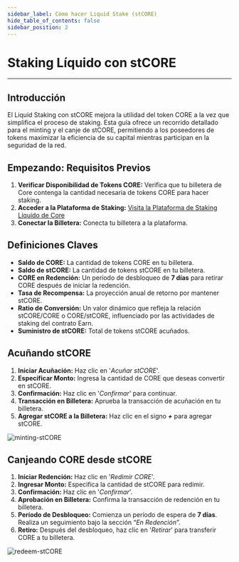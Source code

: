 ```yaml
---
sidebar_label: Cómo hacer Liquid Stake (stCORE)
hide_table_of_contents: false
sidebar_position: 2
---
```


# Staking Líquido con stCORE

---

## Introducción

El Liquid Staking con stCORE mejora la utilidad del token CORE a la vez que simplifica el proceso de staking. Esta guía ofrece un recorrido detallado para el minting y el canje de stCORE, permitiendo a los poseedores de tokens maximizar la eficiencia de su capital mientras participan en la seguridad de la red.

## Empezando: Requisitos Previos

1. **Verificar Disponibilidad de Tokens CORE:** Verifica que tu billetera de Core contenga la cantidad necesaria de tokens CORE para hacer staking.
2. **Acceder a la Plataforma de Staking:** [Visita la Plataforma de Staking Líquido de Core](https://stake.coredao.org/liquid-staking/stcore)
3. **Conectar la Billetera:** Conecta tu billetera a la plataforma.

## Definiciones Claves

- **Saldo de CORE:** La cantidad de tokens CORE en tu billetera.
- **Saldo de stCORE:** La cantidad de tokens stCORE en tu billetera.
- **CORE en Redención:** Un período de desbloqueo de **7 días** para retirar CORE después de iniciar la redención.
- **Tasa de Recompensa:** La proyección anual de retorno por mantener stCORE.
- **Ratio de Conversión:** Un valor dinámico que refleja la relación stCORE/CORE o CORE/stCORE, influenciado por las actividades de staking del contrato Earn.
- **Suministro de stCORE:** Total de tokens stCORE acuñados.

## Acuñando stCORE

1. **Iniciar Acuñación:** Haz clic en '_Acuñar stCORE_'.
2. **Especificar Monto:** Ingresa la cantidad de CORE que deseas convertir en stCORE.
3. **Confirmación:** Haz clic en '_Confirmar_' para continuar.
4. **Transacción en Billetera:** Aprueba la transacción de acuñación en tu billetera.
5. **Agregar stCORE a la Billetera:** Haz clic en el signo **_+_** para agregar stCORE.

![minting-stCORE](../../../../../../../static/img/stCore/mint-stcore.png)

## Canjeando CORE desde stCORE

1. **Iniciar Redención:** Haz clic en '_Redimir CORE_'.
2. **Ingresar Monto:** Especifica la cantidad de stCORE para redimir.
3. **Confirmación:** Haz clic en '_Confirmar_'.
4. **Aprobación en Billetera:** Confirma la transacción de redención en tu billetera.
5. **Período de Desbloqueo:** Comienza un período de espera de **7 días**. Realiza un seguimiento bajo la sección “_En Redención_”.
6. **Retiro:** Después del desbloqueo, haz clic en '_Retirar_' para transferir CORE a tu billetera.

![redeem-stCORE](../../../../../../../static/img/stCore/redeem-stcore.png)
